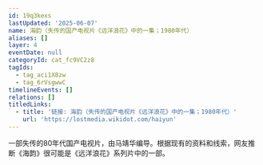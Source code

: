 ```yaml
---
id: 19q3kexs
lastUpdated: '2025-06-07'
name: 海韵（失传的国产电视片《远洋浪花》中的一集；1980年代）
aliases: []
layer: 4
eventDate: null
categoryId: cat_fc9VC2z8
tagIds:
  - tag_aci1X8zw
  - tag_6rVsgwwC
timelineEvents: []
relations: []
titledLinks:
  - title: '链接: 海韵（失传的国产电视片《远洋浪花》中的一集；1980年代）'
    url: 'https://lostmedia.wikidot.com/haiyun'
---
```

一部失传的80年代国产电视片，由马靖华编导。根据现有的资料和线索，网友推断《海韵》很可能是《远洋浪花》系列片中的一部。
